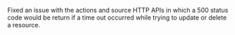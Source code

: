 Fixed an issue with the actions and source HTTP APIs in which a 500 status code would be return if a time out occurred while trying to update or delete a resource.
